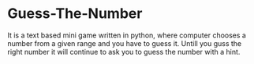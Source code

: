 # Guess-The-Number
It is a text based mini game written in python, where computer chooses a number from a given range and you have to guess it.
Untill you guss the right number it will continue to ask you to guess the number with a hint.
